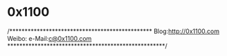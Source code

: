 # 0x1100
/***********************************************
Blog:http://0x1100.com
Weibo:
e-Mail:c@0x1100.com
****************************************************/
